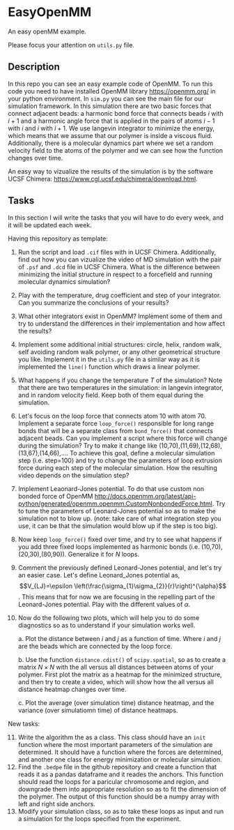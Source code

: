 # EasyOpenMM
An easy openMM example.

Please focus your attention on `utils.py` file.

## Description
In this repo you can see an easy example code of OpenMM. To run this code you need to have installed OpenMM library https://openmm.org/ in your python environment. In `sim.py` you can see the main file for our simulation framework. In this simulation there are two basic forces that connect adjacent beads: a harmonic bond force that connects beads $i$ with $i+1$ and a harmonic angle force that is applied in the pairs of atoms $i-1$ with $i$ and $i$ with $i+1$. We use langevin integrator to minimize the energy, which means that we assume that our polymer is inside a viscous fluid. Additionally, there is a molecular dynamics part where we set a random velocity field to the atoms of the polymer and we can see how the function changes over time.

An easy way to vizualize the results of the simulation is by the software UCSF Chimera: https://www.cgl.ucsf.edu/chimera/download.html.

## Tasks
In this section I will write the tasks that you will have to do every week, and it will be updated each week.

Having this repository as template:

1. Run the script and load `.cif` files with in UCSF Chimera. Additionally, find out how you can vizualize the video of MD simulation with the pair of `.psf` and `.dcd` file in UCSF Chimera. What is the difference between minimizing the initial structure in respect to a forcefield and running molecular dynamics simulation?
2. Play with the temperature, drug coefficient and step of your integrator. Can you summarize the conclusions of your results?
3. What other integrators exist in OpenMM? Implement some of them and try to understand the differences in their implementation and how affect the results?
4. Implement some additional initial structures: circle, helix, random walk, self avoiding random walk polymer, or any other geometrical structure you like. Implement it in the `utils.py` file in a similar way as it is implemented the `line()` function which draws a linear polymer.
5. What happens if you change the temperature $T$ of the simulation? Note that there are two temperatures in the simulation: in langevin integrator, and in random velocity field. Keep both of them equal during the simulation.
6. Let's focus on the loop force that connects atom 10 with atom 70. Implement a separate force `loop_force()` responsible for long range bonds that will be a separate class from `bond_force()` that connects adjacent beads. Can you implement a script where this force will change during the simulation? Try to make it change like (10,70),(11,69),(12,68),(13,67),(14,66),.... To achieve this goal, define a molecular simulation step (i.e. step=100) and try to change the parameters of loop extrusion force during  each step of the molecular simulation. How the resulting video depends on the simulation step?
7. Implement Leaonard-Jones potential. To do that use custom non bonded force of OpenMM http://docs.openmm.org/latest/api-python/generated/openmm.openmm.CustomNonbondedForce.html. Try to tune the parameters of Leonard-Jones potential so as to make the simulation not to blow up. (note: take care of what integration step you use, it can be that the simulation would blow up if the step is too big).
8. Now keep `loop_force()` fixed over time, and try to see what happens if you add three fixed loops implemented as harmonic bonds (i.e. (10,70),(20,30),(80,90)). Generalize it for $N$ loops.
9. Comment the previously defined Leonard-Jones potential, and let's try an easier case. Let's define Leonard_Jones potential as, $$V_{LJ}=\epsilon \left(\frac{\sigma_{1}\sigma_{2}}{r}\right)^{\alpha}$$. This means that for now we are focusing in the repelling part of the Leonard-Jones potential. Play with the different values of $\alpha$.
10. Now do the following two plots, which will help you to do some diagnostics so as to understand if your simulation works well.

    a. Plot the distance between $i$ and $j$ as a function of time. Where $i$ and $j$ are the beads which are connected by the loop force.
    
    b. Use the function `distance.cdist()`  of `scipy.spatial`, so as to create a matrix $N\times N$ with the all versus all distances between atoms of your polymer. First plot the matrix as a heatmap for the minimized structure, and then try to create a video, which will show how the all versus all distance heatmap changes over time.
    
    c. Plot the average (over simulation time) distance heatmap, and the variance (over simulatiomn time) of distance heatmaps.
    
New tasks:

11. Write the algorithm the as a class. This class should have an `init` function where the most important parameters of the simulation are determined. It should have a function where the forces are determined, and another one class for energy minimization or molecular simulation.
12. Find the `.bedpe` file in the github repository and create a function that reads it as a pandas dataframe and it reades the anchors. This function should read the loops for a paricular chromosome and region, and downgrade them into appropriate resolution so as to fit the dimension of the polymer. The output of this function should be a numpy array with left and right side anchors.
13. Modify your simulation class, so as to take these loops as input and run a simulation for the loops specified from the experiment.  
